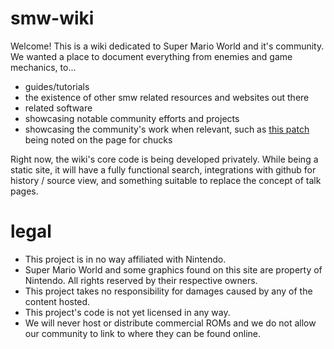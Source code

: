 # smw-wiki

Welcome! This is a wiki dedicated to Super Mario World and it's community. We wanted a place to document everything from enemies and game mechanics, to...

- guides/tutorials
- the existence of other smw related resources and websites out there
- related software
- showcasing notable community efforts and projects
- showcasing the community's work when relevant, such as [this patch](https://www.smwcentral.net/?p=section&a=details&id=15168) being noted on the page for chucks

Right now, the wiki's core code is being developed privately. While being a static site, it will have a fully functional search, integrations with github for history / source view, and something suitable to replace the concept of talk pages.

# legal

- This project is in no way affiliated with Nintendo.
- Super Mario World and some graphics found on this site are property of Nintendo. All rights reserved by their respective owners.
- This project takes no responsibility for damages caused by any of the content hosted.
- This project's code is not yet licensed in any way.
- We will never host or distribute commercial ROMs and we do not allow our community to link to where they can be found online.
